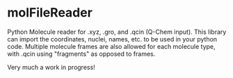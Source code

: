 # molFileReader
Python Molecule reader for .xyz, .gro, and .qcin (Q-Chem input). This library can import the coordinates, nuclei, names, etc. to be used in your python code. Multiple molecule frames are also allowed for each molecule type, with .qcin using "fragments" as opposed to frames.

Very much a work in progress!

